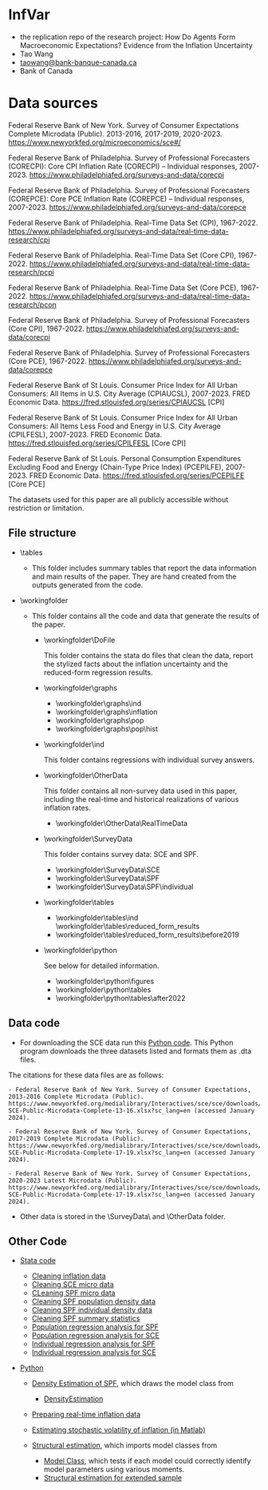 # InfVar 

- the replication repo of the research project: How Do Agents Form Macroeconomic Expectations? Evidence from the Inflation Uncertainty
- Tao Wang
- taowang@bank-banque-canada.ca
- Bank of Canada 



# Data sources

Federal Reserve Bank of New York. Survey of Consumer Expectations Complete Microdata (Public). 2013-2016, 2017-2019, 2020-2023. https://www.newyorkfed.org/microeconomics/sce#/ 

Federal Reserve Bank of Philadelphia. Survey of Professional Forecasters (CORECPI): Core CPI Inflation Rate (CORECPI) – Individual responses, 2007-2023. https://www.philadelphiafed.org/surveys-and-data/corecpi 

Federal Reserve Bank of Philadelphia. Survey of Professional Forecasters (COREPCE): Core PCE Inflation Rate (COREPCE) – Individual responses, 2007-2023. https://www.philadelphiafed.org/surveys-and-data/corepce

Federal Reserve Bank of Philadelphia. Real-Time Data Set (CPI), 1967-2022. https://www.philadelphiafed.org/surveys-and-data/real-time-data-research/cpi 

Federal Reserve Bank of Philadelphia. Real-Time Data Set (Core CPI), 1967-2022. https://www.philadelphiafed.org/surveys-and-data/real-time-data-research/pcpi 

Federal Reserve Bank of Philadelphia. Real-Time Data Set (Core PCE), 1967-2022. https://www.philadelphiafed.org/surveys-and-data/real-time-data-research/pcon 

Federal Reserve Bank of Philadelphia. Survey of Professional Forecasters (Core CPI), 1967-2022. https://www.philadelphiafed.org/surveys-and-data/corecpi 

Federal Reserve Bank of Philadelphia. Survey of Professional Forecasters (Core PCE), 1967-2022. https://www.philadelphiafed.org/surveys-and-data/corepce 

Federal Reserve Bank of St Louis. Consumer Price Index for All Urban Consumers: All Items in U.S. City Average (CPIAUCSL), 2007-2023.  FRED Economic Data. https://fred.stlouisfed.org/series/CPIAUCSL [CPI]

Federal Reserve Bank of St Louis. Consumer Price Index for All Urban Consumers: All Items Less Food and Energy in U.S. City Average (CPILFESL), 2007-2023. FRED Economic Data. https://fred.stlouisfed.org/series/CPILFESL [Core CPI]

Federal Reserve Bank of St Louis. Personal Consumption Expenditures Excluding Food and Energy (Chain-Type Price Index) (PCEPILFE), 2007-2023.  FRED Economic Data. https://fred.stlouisfed.org/series/PCEPILFE [Core PCE]


The datasets used for this paper are all publicly accessible without restriction or limitation.

## File structure

- \tables 
  - This folder includes summary tables that report the data information and main results of the paper. They are hand created from the outputs generated from the code.

- \workingfolder
  - This folder contains all the code and data that generate the results of the paper. 

    - \workingfolder\DoFile 
     
        This folder contains the stata do files that clean the data, report the stylized facts about the inflation uncertainty and the reduced-form regression results.  

    - \workingfolder\graphs
        - \workingfolder\graphs\ind
        - \workingfolder\graphs\inflation
        - \workingfolder\graphs\pop
        -  \workingfolder\graphs\pop\hist
    - \workingfolder\ind
    
         This folder contains regressions with individual survey answers.
    
    - \workingfolder\OtherData

        This folder contains all non-survey data used in this paper, including the real-time and historical realizations of various inflation rates. 
        - \workingfolder\OtherData\RealTimeData
        
    - \workingfolder\SurveyData

        This folder contains survey data: SCE and SPF. 
        - \workingfolder\SurveyData\SCE
        - \workingfolder\SurveyData\SPF
        - \workingfolder\SurveyData\SPF\individual
    - \workingfolder\tables
        - \workingfolder\tables\ind
        \workingfolder\tables\reduced_form_results
        - \workingfolder\tables\reduced_form_results\before2019
    - \workingfolder\python 
       
        See below for detailed information.
        - \workingfolder\python\figures
        - \workingfolder\python\tables
        - \workingfolder\python\tables\after2022

## Data code

- For downloading the SCE data run this [Python code](/workingfolder/python/DownloadSCE.ipynb). This Python program downloads the three datasets listed and formats them as .dta files.  

The citations for these data files are as follows: 

    - Federal Reserve Bank of New York. Survey of Consumer Expectations, 2013-2016 Complete Microdata (Public). https://www.newyorkfed.org/medialibrary/Interactives/sce/sce/downloads/data/FRBNY-SCE-Public-Microdata-Complete-13-16.xlsx?sc_lang=en (accessed January 2024).

    - Federal Reserve Bank of New York. Survey of Consumer Expectations, 2017-2019 Complete Microdata (Public). https://www.newyorkfed.org/medialibrary/Interactives/sce/sce/downloads/data/FRBNY-SCE-Public-Microdata-Complete-17-19.xlsx?sc_lang=en (accessed January 2024).

    - Federal Reserve Bank of New York. Survey of Consumer Expectations, 2020-2023 Latest Microdata (Public). https://www.newyorkfed.org/medialibrary/Interactives/sce/sce/downloads/data/FRBNY-SCE-Public-Microdata-Complete-17-19.xlsx?sc_lang=en (accessed January 2024).

- Other data is stored in the \SurveyData\ and \OtherData folder.

## Other Code

- [Stata code](/workingfolder/DoFile)
    - [Cleaning inflation data](/workingfolder/DoFile/Step00_InflationData.do)
    - [Cleaning SCE micro data](/workingfolder/DoFile/Step01_CleaningSCE%26hist.do)
    - [CLeaning SPF micro data](/workingfolder/DoFile/Step02_CleaningSPF.do)
    - [Cleaning SPF population density data](/workingfolder/DoFile/Step02b_CleaningSPF_Prob.do)
    - [Cleaning SPF individual density data](/workingfolder/DoFile/Step02c_CleaningSPF_IndProb.do)
    - [Cleaning SPF summary statistics](/workingfolder/DoFile/Step02d_CleaningSPFSumStat_IndDst.do)
    - [Population regression analysis for SPF](/workingfolder/DoFile/Step03a_PopAnalysisQ.do)
    - [Population regression analysis for SCE](/workingfolder/DoFile/Step03b_PopAnalysisSCEM.do)
    - [Individual regression analysis for SPF](/workingfolder/DoFile/Step05a_IndSPFAnalysis.do)
    - [Individual regression analysis for SCE](/workingfolder/DoFile/Step05b_IndSCEAnalyais.do)
 
- [Python](/workingfolder/python)
  - [Density Estimation of SPF](/workingfolder/python/DoDensityEst.ipynb), which draws the model class from 
     - [DensityEstimation](/workingfolder/python/DensityEst.py)

  - [Preparing real-time inflation data](/workingfolder/python/RealTimeDataAnalytics.ipynb)

  - [Estimating stochastic volatility of inflation (in Matlab)](/workingfolder/python/DoStockWatsonEst.m)
  
  - [Structural estimation](/workingfolder/python/DoSMMEst.ipynb), which imports model classes from 
     - [Model Class](/workingfolder/python/SMMEst.ipynb), which tests if each model could correctly identify model parameters using various moments. 
    - [Structural estimation for extended sample](/workingfolder/python/DoSMMEst-after2022.ipynb)
   

```python

```
